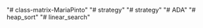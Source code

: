 "# class-matrix-MariaPinto" 
"# strategy" 
"# strategy" 
"# ADA" 
"# heap_sort" 
"# linear_search" 
